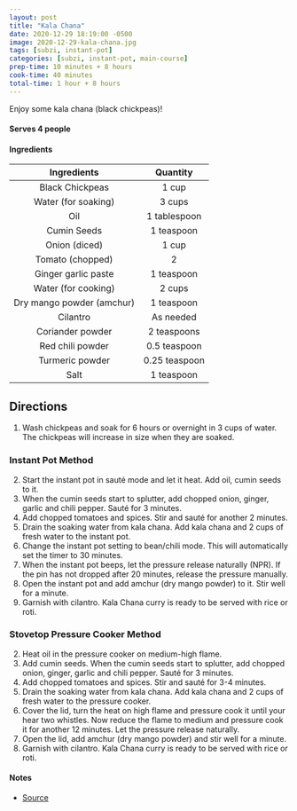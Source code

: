 ```yaml
---
layout: post
title: "Kala Chana"
date: 2020-12-29 18:19:00 -0500
image: 2020-12-29-kala-chana.jpg
tags: [subzi, instant-pot]
categories: [subzi, instant-pot, main-course]
prep-time: 10 minutes + 8 hours
cook-time: 40 minutes
total-time: 1 hour + 8 hours
---
```


Enjoy some kala chana (black chickpeas)!

#### Serves 4 people

#### Ingredients

|        Ingredients        |    Quantity   |
|:-------------------------:|:-------------:|
|      Black Chickpeas      |     1 cup     |
|    Water (for soaking)    |     3 cups    |
|            Oil            |  1 tablespoon |
|        Cumin Seeds        |   1 teaspoon  |
|       Onion (diced)       |     1 cup     |
|      Tomato (chopped)     |       2       |
|    Ginger garlic paste    |   1 teaspoon  |
|    Water (for cooking)    |     2 cups    |
| Dry mango powder (amchur) |   1 teaspoon  |
|          Cilantro         |   As needed   |
|      Coriander powder     |  2 teaspoons  |
|      Red chili powder     |  0.5 teaspoon |
|      Turmeric powder      | 0.25 teaspoon |
|            Salt           |   1 teaspoon  |

## Directions

1. Wash chickpeas and soak for 6 hours or overnight in 3 cups of water. The chickpeas will increase in size when they are soaked. 

### Instant Pot Method

2. Start the instant pot in sauté mode and let it heat. Add oil, cumin seeds to it.
3. When the cumin seeds start to splutter, add chopped onion, ginger, garlic and chili pepper. Sauté for 3 minutes.
4. Add chopped tomatoes and spices. Stir and sauté for another 2 minutes.
5. Drain the soaking water from kala chana. Add kala chana and 2 cups of fresh water to the instant pot.
6. Change the instant pot setting to bean/chili mode. This will automatically set the timer to 30 minutes.
7. When the instant pot beeps, let the pressure release naturally (NPR). If the pin has not dropped after 20 minutes, release the pressure manually.
8. Open the instant pot and add amchur (dry mango powder) to it. Stir well for a minute.
9. Garnish with cilantro. Kala Chana curry is ready to be served with rice or roti.

### Stovetop Pressure Cooker Method

2. Heat oil in the pressure cooker on medium-high flame. 
3. Add cumin seeds. When the cumin seeds start to splutter, add chopped onion, ginger, garlic and chili pepper. Sauté for 3 minutes.
4. Add chopped tomatoes and spices. Stir and sauté for 3-4 minutes.
5. Drain the soaking water from kala chana. Add kala chana and 2 cups of fresh water to the pressure cooker.
6. Cover the lid, turn the heat on high flame and pressure cook it until your hear two whistles. Now reduce the flame to medium and pressure cook it for another 12 minutes. Let the pressure release naturally. 
7. Open the lid, add amchur (dry mango powder) and stir well for a minute.
8. Garnish with cilantro. Kala Chana curry is ready to be served with rice or roti. 

#### Notes

* [Source](https://pipingpotcurry.com/kala-chana-instant-pot/)
